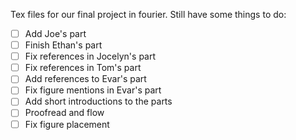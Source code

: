 Tex files for our final project in fourier. Still have some things
to do:
- [ ] Add Joe's part
- [ ] Finish Ethan's part
- [ ] Fix references in Jocelyn's part
- [ ] Fix references in Tom's part
- [ ] Add references to Evar's part
- [ ] Fix figure mentions in Evar's part
- [ ] Add short introductions to the parts
- [ ] Proofread and flow
- [ ] Fix figure placement
